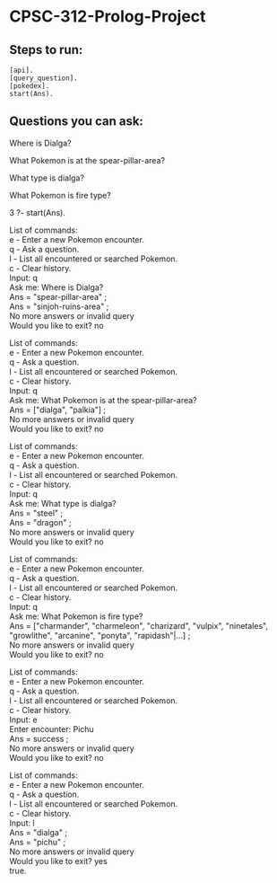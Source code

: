 # CPSC-312-Prolog-Project

## Steps to run: 

`[api].` \
`[query_question].`\
`[pokedex].`  \
`start(Ans).`  

## Questions you can ask: 

Where is Dialga?     

What Pokemon is at the spear-pillar-area?  

What type is dialga?  

What Pokemon is fire type?    

3 ?- start(Ans).

List of commands:\
e - Enter a new Pokemon encounter.\
q - Ask a question.\
l - List all encountered or searched Pokemon.\
c - Clear history.\
Input: q\
Ask me: Where is Dialga?\
Ans = "spear-pillar-area" ;\
Ans = "sinjoh-ruins-area" ;\
No more answers or invalid query\
Would you like to exit? no

List of commands:\
e - Enter a new Pokemon encounter.\
q - Ask a question.\
l - List all encountered or searched Pokemon.\
c - Clear history.\
Input: q\
Ask me: What Pokemon is at the spear-pillar-area?\
Ans = ["dialga", "palkia"] ;\
No more answers or invalid query\
Would you like to exit? no

List of commands:\
e - Enter a new Pokemon encounter.\
q - Ask a question.\
l - List all encountered or searched Pokemon.\
c - Clear history.\
Input: q\
Ask me: What type is dialga?\
Ans = "steel" ;\
Ans = "dragon" ;\
No more answers or invalid query\
Would you like to exit? no

List of commands:\
e - Enter a new Pokemon encounter.\
q - Ask a question.\
l - List all encountered or searched Pokemon.\
c - Clear history.\
Input: q\
Ask me: What Pokemon is fire type?\
Ans = ["charmander", "charmeleon", "charizard", "vulpix", "ninetales", "growlithe", "arcanine", "ponyta", "rapidash"|...] ;\
No more answers or invalid query\
Would you like to exit? no

List of commands:\
e - Enter a new Pokemon encounter.\
q - Ask a question.\
l - List all encountered or searched Pokemon.\
c - Clear history.\
Input: e\
Enter encounter: Pichu\
Ans = success ;\
No more answers or invalid query\
Would you like to exit? no

List of commands:\
e - Enter a new Pokemon encounter.\
q - Ask a question.\
l - List all encountered or searched Pokemon.\
c - Clear history.\
Input: l\
Ans = "dialga" ;\
Ans = "pichu" ;\
No more answers or invalid query\
Would you like to exit? yes\
true.
